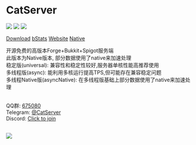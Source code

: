 # CatServer
![](https://img.shields.io/badge/Minecraft-1.12.2-brightgreen.svg?colorB=469C00)
![](https://img.shields.io/badge/Forge-14.23.5.2847-brightgreen.svg?colorB=469C00)
![](https://img.shields.io/badge/Spigot-1.12.2%20latest-brightgreen.svg?colorB=469C00)

[Download](https://github.com/Luohuayu/CatServer/releases)
[bStats](https://bstats.org/plugin/bukkit/CatServer)
[Website](http://catserver.moe)
[Native](https://github.com/KomiMoe/CatAsyncNative)

开源免费的高版本Forge+Bukkit+Spigot服务端<br>
此版本为Native版本, 部分数据使用了native来加速处理<br>
稳定版(universal): 兼容性和稳定性较好,服务器单核性能高推荐使用<br>
多线程版(async): 能利用多核运行提高TPS,但可能存在兼容稳定问题<br>
多线程Native版(asyncNative): 在多线程版基础上部分数据使用了native来加速处理<br><br>

QQ群: [675080](https://jq.qq.com/?_wv=1027&k=541nx1s)<br>
Telegram: [@CatServer](https://t.me/CatServer)<br>
Discord: [Click to join](https://discord.gg/wvBJN4d)<br><br>

<img src="https://bstats.org/signatures/bukkit/CatServer.svg">
